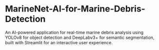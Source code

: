 # MarineNet-AI-for-Marine-Debris-Detection
An AI-powered application for real-time marine debris analysis using YOLOv8 for object detection and DeepLabv3+ for semantic segmentation, built with Streamlit for an interactive user experience.
